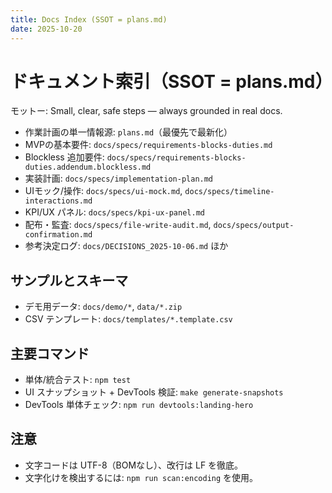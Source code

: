 ```yaml
---
title: Docs Index (SSOT = plans.md)
date: 2025-10-20
---
```


# ドキュメント索引（SSOT = plans.md）
モットー: Small, clear, safe steps — always grounded in real docs.

- 作業計画の単一情報源: `plans.md`（最優先で最新化）
- MVPの基本要件: `docs/specs/requirements-blocks-duties.md`
- Blockless 追加要件: `docs/specs/requirements-blocks-duties.addendum.blockless.md`
- 実装計画: `docs/specs/implementation-plan.md`
- UIモック/操作: `docs/specs/ui-mock.md`, `docs/specs/timeline-interactions.md`
- KPI/UX パネル: `docs/specs/kpi-ux-panel.md`
- 配布・監査: `docs/specs/file-write-audit.md`, `docs/specs/output-confirmation.md`
- 参考決定ログ: `docs/DECISIONS_2025-10-06.md` ほか

## サンプルとスキーマ
- デモ用データ: `docs/demo/*`, `data/*.zip`
- CSV テンプレート: `docs/templates/*.template.csv`

## 主要コマンド
- 単体/統合テスト: `npm test`
- UI スナップショット + DevTools 検証: `make generate-snapshots`
- DevTools 単体チェック: `npm run devtools:landing-hero`

## 注意
- 文字コードは UTF-8（BOMなし）、改行は LF を徹底。
- 文字化けを検出するには: `npm run scan:encoding` を使用。